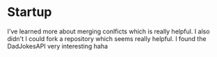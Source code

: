 # Startup
I've learned more about merging conlficts which is really helpful. I also didn't I could fork a repository which seems really helpful. I found the DadJokesAPI very interesting haha